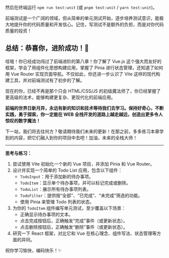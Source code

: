 然后在终端运行 `npm run test:unit` (或 `pnpm test:unit` / `yarn test:unit`)。

前端测试是一个广阔的领域，但从简单的单元测试开始，逐步培养测试意识，能极大地提升你的代码质量和开发信心。记住，写测试不是额外的负担，而是对你代码质量的投资！

## 总结：恭喜你，进阶成功！🎉

哇哦！你已经成功闯过了前端进阶的第八章！你了解了 Vue.js 这个强大而友好的框架，学会了用组件化思想构建应用，掌握了 Pinia 进行状态管理，还知道了如何用 Vue Router 实现页面导航。不仅如此，你还进一步认识了 Vite 这样的现代构建工具，并对前端测试有了初步的了解。

现在的你，已经不再是那个只会 HTML/CSS/JS 的初级魔法师了，你已经掌握了更高级的法术，能够构建更复杂、更现代化的前端应用。

**前端的世界日新月异，永远有新的知识和技术等待我们去学习。保持好奇心，不断实践，勇于探索，你一定能在 WEB 全栈开发的道路上越走越远，创造出更多令人惊叹的数字魔法！**

下一站，我们将去往何方？敬请期待我们未来的更新！在那之前，多多练习本章学到的内容，把它们融入到你的项目中去吧！加油，未来的全栈大师！

---

**思考与练习：**

1.  尝试使用 Vite 初始化一个新的 Vue 项目，并添加 Pinia 和 Vue Router。
2.  设计并实现一个简单的 Todo List 应用，包含以下组件：
    *   `TodoInput`：用于添加新的待办事项。
    *   `TodoItem`：显示单个待办事项，并可以标记完成或删除。
    *   `TodoList`：展示所有待办事项列表。
    *   `TodoFilter`：提供按“全部”、“已完成”、“未完成”筛选的功能。
    *   使用 Pinia 来管理 Todo 列表的状态。
3.  为你的 `TodoItem` 组件编写单元测试，至少覆盖以下场景：
    *   正确显示待办事项的文本。
    *   点击完成按钮后，正确触发“完成”事件（或更新状态）。
    *   点击删除按钮后，正确触发“删除”事件（或更新状态）。
4.  研究一下 React 框架，对比它和 Vue 在核心理念、组件写法、状态管理等方面的异同。

祝你学习愉快，编码快乐！✨


